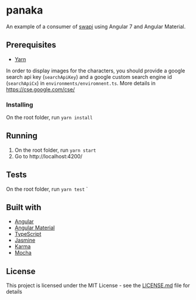 # panaka
An example of a consumer of [swapi](https://swapi.co/) using Angular 7 and Angular Material.

## Prerequisites
- [Yarn](https://yarnpkg.com/lang/en/docs/install)

In order to display images for the characters, you should provide a google search api key (`searchApiKey`) and a google custom search engine id  (`searchApiCx`) in `environments/enviromnent.ts`. More details in https://cse.google.com/cse/

### Installing
On the root folder, run `yarn install`

## **Running**
1. On the root folder, run `yarn start`
2. Go to http://localhost:4200/

## Tests
On the root folder, run `yarn test`
`
## Built with
- [Angular](https://angular.io/)
- [Angular Material](https://material.angular.io/)
- [TypeScript](https://www.typescriptlang.org/)
- [Jasmine](https://jasmine.github.io/)
- [Karma](https://karma-runner.github.io/)
- [Mocha](https://mochajs.org/)

## License
This project is licensed under the MIT License - see the [LICENSE.md](LICENSE.md) file for details
